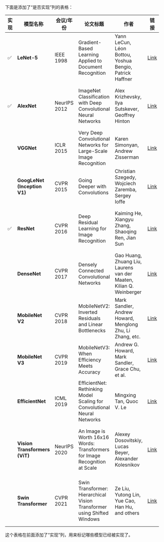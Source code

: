 下面是添加了“是否实现”列的表格：

| **实现** | **模型名称**          | **会议/年份**                      | **论文标题**                                                        | **作者**                                                         | **链接**                                                   | **关键贡献**                                                 |
|----------|----------------------|---------------------------------|-------------------------------------------------------------------|------------------------------------------------------------------|-------------------------------------------------------------|------------------------------------------------------------|
| ✅        | **LeNet-5**          | IEEE 1998                      | Gradient-Based Learning Applied to Document Recognition            | Yann LeCun, Léon Bottou, Yoshua Bengio, Patrick Haffner           | [Link](http://yann.lecun.com/exdb/publis/pdf/lecun-98.pdf)  | 开创了使用卷积神经网络（CNN）进行手写数字识别。                |
| ✅        | **AlexNet**          | NeurIPS 2012                   | ImageNet Classification with Deep Convolutional Neural Networks    | Alex Krizhevsky, Ilya Sutskever, Geoffrey Hinton                 | [Link](https://papers.nips.cc/paper/4824-imagenet-classification-with-deep-convolutional-neural-networks.pdf) | 在ImageNet竞赛中取得突破性成绩，大幅提高了分类准确性。             |
|          | **VGGNet**           | ICLR 2015                      | Very Deep Convolutional Networks for Large-Scale Image Recognition | Karen Simonyan, Andrew Zisserman                                  | [Link](https://arxiv.org/pdf/1409.1556.pdf)                 | 通过增加网络深度改进分类性能，引入了VGG架构。                    |
|          | **GoogLeNet (Inception V1)** | CVPR 2015               | Going Deeper with Convolutions                                     | Christian Szegedy, Wojciech Zaremba, Sergey Ioffe                | [Link](https://www.cv-foundation.org/openaccess/content_cvpr_2015/papers/Szegedy_Going_Deeper_With_2015_CVPR_paper.pdf) | 引入了Inception模块，提高了计算效率和分类性能。                  |
| ✅        | **ResNet**           | CVPR 2016                      | Deep Residual Learning for Image Recognition                       | Kaiming He, Xiangyu Zhang, Shaoqing Ren, Jian Sun                | [Link](https://www.cv-foundation.org/openaccess/content_cvpr_2016/papers/He_Deep_Residual_Learning_CVPR_2016_paper.pdf) | 通过残差连接解决深度网络中的梯度消失问题，提高了模型性能。            |
|          | **DenseNet**         | CVPR 2017                      | Densely Connected Convolutional Networks                           | Gao Huang, Zhuang Liu, Laurens van der Maaten, Kilian Q. Weinberger | [Link](https://arxiv.org/pdf/1608.06993.pdf)                | 引入了密集连接层，改善了梯度流和特征复用。                        |
|          | **MobileNet V2**     | CVPR 2018                      | MobileNetV2: Inverted Residuals and Linear Bottlenecks             | Mark Sandler, Andrew Howard, Menglong Zhu, Li Zhang, etc.        | [Link](https://arxiv.org/pdf/1801.04381.pdf)                | 通过线性瓶颈和倒置残差提高了移动应用的效率和性能。                 |
|          | **MobileNet V3**     | CVPR 2019                      | MobileNetV3: When Efficiency Meets Accuracy                        | Andrew G. Howard, Mark Sandler, Grace Chu, et al.                | [Link](https://arxiv.org/pdf/1905.02244.pdf)                | 通过优化提高了MobileNet架构的准确性和效率。                     |
|          | **EfficientNet**     | ICML 2019                      | EfficientNet: Rethinking Model Scaling for Convolutional Neural Networks | Mingxing Tan, Quoc V. Le                                     | [Link](https://arxiv.org/pdf/1905.11946.pdf)                | 通过复合缩放方法提高了分类性能和计算效率。                       |
|          | **Vision Transformers (ViT)** | NeurIPS 2020          | An Image is Worth 16x16 Words: Transformers for Image Recognition at Scale | Alexey Dosovitskiy, Lucas Beyer, Alexander Kolesnikov       | [Link](https://arxiv.org/pdf/2010.11929.pdf)                | 将transformer应用于图像分类任务，打破了传统CNN的限制。             |
|          | **Swin Transformer** | CVPR 2021                      | Swin Transformer: Hierarchical Vision Transformer using Shifted Windows | Ze Liu, Yutong Lin, Yue Cao, Han Hu, and others            | [Link](https://arxiv.org/pdf/2103.14030.pdf)                | 通过使用平移窗口的层次结构Vision Transformer改进了精度和效率。         |

这个表格在前面添加了“实现”列，用来标记哪些模型已经被实现了。
